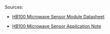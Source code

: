 
Sources:

- [HB100 Microwave Sensor Module Datasheet](http://www.limpkin.fr/public/HB100/HB100_Microwave_Sensor_Module_Datasheet.pdf)

- [HB100 Microwave Sensor Application Note](http://www.limpkin.fr/public/HB100/HB100_Microwave_Sensor_Application_Note.pdf)

